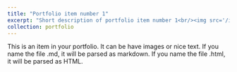 ```yaml
---
title: "Portfolio item number 1"
excerpt: "Short description of portfolio item number 1<br/><img src='/images/WeChat_20240928213048.mp4'>"
collection: portfolio
---
```


This is an item in your portfolio. It can be have images or nice text. If you name the file .md, it will be parsed as markdown. If you name the file .html, it will be parsed as HTML. 
